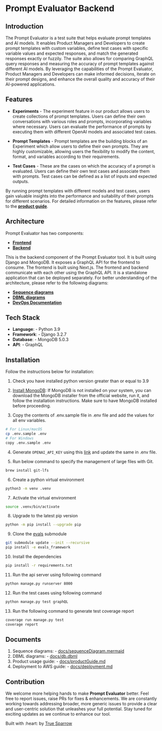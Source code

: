 # Prompt Evaluator Backend

## Introduction

The Prompt Evaluator is a test suite that helps evaluate prompt templates and AI models. It enables Product Managers and Developers to create prompt templates with custom variables, define test cases with specific variable values and expected responses, and match the generated responses exactly or fuzzily. The suite also allows for comparing GraphQL query responses and measuring the accuracy of prompt templates against different AI models. By leveraging the capabilities of the Prompt Evaluator, Product Managers and Developers can make informed decisions, iterate on their prompt designs, and enhance the overall quality and accuracy of their AI-powered applications.

## Features

- **Experiments** - The experiment feature in our product allows users to create collections of prompt templates. Users can define their own conversations with various roles and prompts, incorporating variables where necessary. Users can evaluate the performance of prompts by executing them with different OpenAI models and associated test cases.

- **Prompt Templates** - Prompt templates are the building blocks of an Experiment which allow users to define their own prompts. They are highly customizable, allowing users the flexibility to modify the content, format, and variables according to their requirements.

- **Test Cases** - These are the cases on which the accuracy of a prompt is evaluated. Users can define their own test cases and associate them with prompts. Test cases can be defined as a list of inputs and expected outputs.

By running prompt templates with different models and test cases, users gain valuable insights into the performance and suitability of their prompts for different scenarios. For detailed information on the features, please refer to the [**product guide**](./docs/productGuide.md).

## Architecture

Prompt Evaluator has two components:

- [**Frontend**](https://github.com/TrueSparrowSystems/prompt-eval-fe)
- [**Backend**](https://github.com/TrueSparrowSystems/prompt-eval-be)

This is the backend component of the Prompt Evaluator tool. It is built using Django and MongoDB. It exposes a GraphQL API for the frontend to consume. The frontend is built using Next.js. The frontend and backend communicate with each other using the GraphQL API. It is a standalone application that can be deployed separately. For better understanding of the architecture, please refer to the following diagrams:

- [**Sequence diagrams**](./docs/sequenceDiagram.mermaid)
- [**DBML diagrams**](./docs/db.dbml)
- [**DevOps Documentation**](./docs/deployment.md)

## Tech Stack

- **Language**: - Python 3.9
- **Framework**: - Django 3.2.7
- **Database**: - MongoDB 5.0.3
- **API**: - GraphQL

## Installation

Follow the instructions below for installation:

1. Check you have installed python version greater than or equal to 3.9
2. [Install MongoDB](https://www.mongodb.com/docs/manual/administration/install-community/): If MongoDB is not installed on your system, you can download the MongoDB installer from the official website, run it, and follow the installation instructions. Make sure to have MongoDB installed before proceeding.

3. Copy the contents of .env.sample file in .env file and add the values for all env variables.

```sh { language=sh }
# For Linux/macOS
cp .env.sample .env
# For Windows
copy .env.sample .env
```

4. Generate `OPENAI_API_KEY` using this [link](https://platform.openai.com/account/api-keys) and update the same in .env file.

5. Run below command to specify the management of large files with Git.

```sh { language=sh }
brew install git-lfs
```

6. Create a python virtual environment

```sh { language=sh }
python3 -m venv .venv
```

7. Activate the virtual environment

```sh { language=sh }
source .venv/bin/activate
```

8. Upgrade to the latest pip version

```sh { language=sh }
python -m pip install --upgrade pip
```

9. Clone the [evals](https://github.com/openai/evals) submodule

```sh { language=sh }
git submodule update --init --recursive
pip install -e evals_framework
```

10. Install the dependencies

```sh { language=sh }
pip install -r requirements.txt
```

11. Run the api server using following command

```sh { language=sh }
python manage.py runserver 8000
```

12. Run the test cases using following command

```sh { language=sh }
python manage.py test graphQL
```

13. Run the following command to generate test coverage report

```sh { language=sh }
coverage run manage.py test
coverage report
```

## Documents

1. Sequence diagrams: - [docs/sequenceDiagram.mermaid](./docs/sequenceDiagram.mermaid)
2. DBML diagrams: - [docs/db.dbml](./docs/db.dbml)
3. Product usage guide: - [docs/productGuide.md](./docs/productGuide.md)
4. Deployment to AWS guide: - [docs/deployment.md](./docs/deployment.md)

## Contribution

We welcome more helping hands to make **Prompt Evaluator** better. Feel free to report issues, raise PRs for fixes & enhancements. We are constantly working towards addressing broader, more generic issues to provide a clear and user-centric solution that unleashes your full potential. Stay tuned for exciting updates as we continue to enhance our tool.

<p align="left">Built with :heart: by <a href="https://truesparrow.com/" target="_blank">True Sparrow</a></p>
